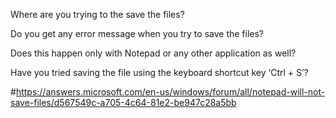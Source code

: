  Where are you trying to the save the files?

 Do you get any error message when you try to save the files?

Does this happen only with Notepad or any other application as well?

Have you tried saving the file using the keyboard shortcut key ‘Ctrl + S’?

#https://answers.microsoft.com/en-us/windows/forum/all/notepad-will-not-save-files/d567549c-a705-4c64-81e2-be947c28a5bb

